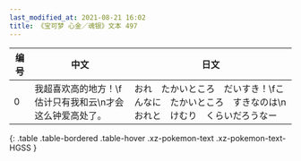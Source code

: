 ```yaml
---
last_modified_at: 2021-08-21 16:02
title: 《宝可梦 心金／魂银》文本 497
---
```

| 编号 | 中文 | 日文 |
| ---- | ---- | ---- |
| 0 | 我超喜欢高的地方！\f估计只有我和云\n才会这么钟爱高处了。 | おれ　たかいところ　だいすき！\fこんなに　たかいところ　すきなのは\nおれと　けむり　くらいだろうなー |
{: .table .table-bordered .table-hover .xz-pokemon-text .xz-pokemon-text-HGSS }